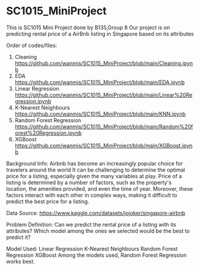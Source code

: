 # SC1015_MiniProject
This is SC1015 Mini Project done by B135,Group 8
Our project is on predicting rental price of a AirBnb listing in Singapore based on its attributes

Order of codes/files:
1. Cleaning https://github.com/wanmis/SC1015_MiniProject/blob/main/Cleaning.ipynb
2. EDA https://github.com/wanmis/SC1015_MiniProject/blob/main/EDA.ipynb
3. Linear Regression https://github.com/wanmis/SC1015_MiniProject/blob/main/Linear%20Regression.ipynb
4. K-Nearest Neighbours https://github.com/wanmis/SC1015_MiniProject/blob/main/KNN.ipynb
5. Random Forest Regression https://github.com/wanmis/SC1015_MiniProject/blob/main/Random%20forest%20Regression.ipynb
6. XGBoost https://github.com/wanmis/SC1015_MiniProject/blob/main/XGBoost.ipynb

Background Info:
Airbnb has become an increasingly popular choice for travelers around the world
It can be challenging to determine the optimal price for a listing, especially given the many variables at play.
Price of a listing is determined by a number of factors, such as the property's location, the amenities provided, and even the time of year. 
Moreover, these factors interact with each other in complex ways, making it difficult to predict the best price for a listing.

Data Source: https://www.kaggle.com/datasets/jojoker/singapore-airbnb

Problem Definition:
Can we predict the rental price of a listing with its attributes?
Which model among the ones we selected would be the best to predict it?

Model Used:
  Linear Regression
  K-Nearest Neighbours
  Random Forest Regression
  XGBoost
Among the models used, Random Forest Regression works best.
